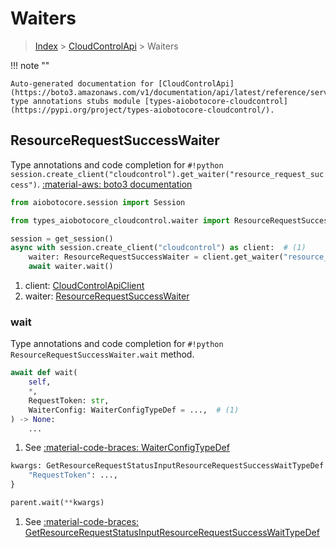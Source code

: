 # Waiters

> [Index](../README.md) > [CloudControlApi](./README.md) > Waiters

!!! note ""

    Auto-generated documentation for [CloudControlApi](https://boto3.amazonaws.com/v1/documentation/api/latest/reference/services/cloudcontrol.html#CloudControlApi)
    type annotations stubs module [types-aiobotocore-cloudcontrol](https://pypi.org/project/types-aiobotocore-cloudcontrol/).

## ResourceRequestSuccessWaiter

Type annotations and code completion for `#!python session.create_client("cloudcontrol").get_waiter("resource_request_success")`.
[:material-aws: boto3 documentation](https://boto3.amazonaws.com/v1/documentation/api/latest/reference/services/cloudcontrol.html#CloudControlApi.Waiter.ResourceRequestSuccess)

```python title="Usage example"
from aiobotocore.session import Session

from types_aiobotocore_cloudcontrol.waiter import ResourceRequestSuccessWaiter

session = get_session()
async with session.create_client("cloudcontrol") as client:  # (1)
    waiter: ResourceRequestSuccessWaiter = client.get_waiter("resource_request_success")  # (2)
    await waiter.wait()
```

1. client: [CloudControlApiClient](./client.md)
2. waiter: [ResourceRequestSuccessWaiter](./waiters.md#resourcerequestsuccesswaiter)


### wait

Type annotations and code completion for `#!python ResourceRequestSuccessWaiter.wait` method.

```python title="Method definition"
await def wait(
    self,
    *,
    RequestToken: str,
    WaiterConfig: WaiterConfigTypeDef = ...,  # (1)
) -> None:
    ...
```

1. See [:material-code-braces: WaiterConfigTypeDef](./type_defs.md#waiterconfigtypedef) 


```python title="Usage example with kwargs"
kwargs: GetResourceRequestStatusInputResourceRequestSuccessWaitTypeDef = {  # (1)
    "RequestToken": ...,
}

parent.wait(**kwargs)
```

1. See [:material-code-braces: GetResourceRequestStatusInputResourceRequestSuccessWaitTypeDef](./type_defs.md#getresourcerequeststatusinputresourcerequestsuccesswaittypedef) 
